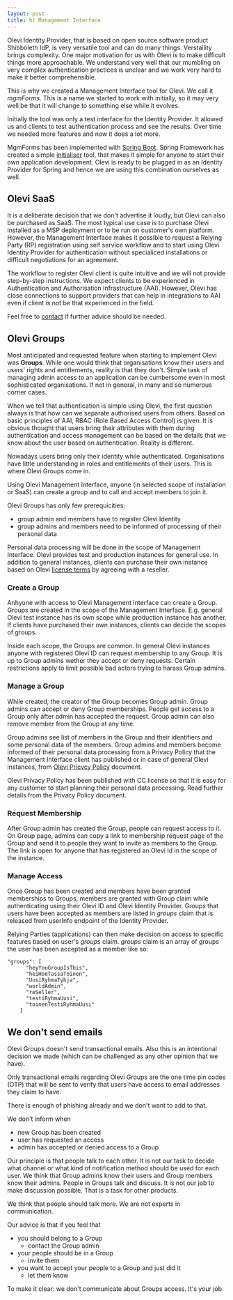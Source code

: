 ```yaml
---
layout: post
title: h) Management Interface
---
```

Olevi Identity Provider, that is based on open source software product Shibboleth IdP, is very versatile tool and can do many things. Verstaility brings complexity. One major motivation for us with Olevi is to make difficult things more approachable. We understand very well that our mumbling on very complex authentication practices is unclear and we work very hard to make it better comprehensible.

This is why we created a Management Interface tool for Olevi. We call it _mgmForms_. This is a name we started to work with initially, so it may very well be that it will change to something else while it evolves.

Initially the tool was only a test interface for the Identity Provider. It allowed us and clients to test authentication process and see the results. Over time we needed more features and now it does a lot more.

MgmForms has been implemented with [Spring Boot](https://spring.io/projects/spring-boot). Spring Framework has created a simple [initialiser](https://start.spring.io/;) tool, that makes it simple for anyone to start their own application development. Olevi is ready to be plugged in as an Identity Provider for Spring and hence we are using this combination ourselves as well.

## Olevi SaaS

It is a deliberate decision that we don't advertise it loudly, but Olevi can also be purchased as SaaS. The most typical use case is to purchase Olevi installed as a MSP deployment or to be run on customer's own platform. However, the Management Interface makes it possible to request a Relying Party (RP) registration using self service workflow and to start using Olevi Identity Provider for authentication without specialiced installations or difficult negotiations for an agreement.

The workflow to register Olevi client is quite intuitive and we will not provide step-by-step instructions. We expect clients to be experienced in Authentication and Authorisation Infrastructure (AAI). However, Olevi has close connections to support providers that can help in integrations to AAI even if client is not be that experienced in the field.

Feel free to [contact](https://www.weare.fi/en/contact-page/) if further advice should be needed.

## Olevi Groups

Most anticipated and requested feature when starting to implement Olevi was **Groups**. While one would think that organisations know their users and users' rights and entitlements, reality is that they don't. Simple task of managing admin access to an application can be cumbersome even in most sophisticated organisations. If not in general, in many and so numerous corner cases.

When we tell that authentication is simple using Olevi, the first question always is that how can we separate authorised users from others. Based on basic principles of AAI, RBAC (Role Based Access Control) is given. It is obvious thought that users bring their attributes with them during authentication and access management can be based on the details that we know about the user based on authentication. Reality is different.

Nowadays users bring only their identity while authenticated. Organisations have little understanding in roles and entitlements of their users. This is where Olevi Groups come in.

Using Olevi Management Interface, anyone (in selected scope of installation or SaaS) can create a group and to call and accept members to join it.

Olevi Groups has only few prerequicities:

* group admin and members have to register Olevi Identity
* group admins and members need to be informed of processing of their personal data

Personal data processing will be done in the scope of Management Interface. Olevi provides test and production instances for general use. In addition to general instances, clients can purchase their own instance based on Olevi [license terms](https://www.olevi.fi/Olevi-License-Terms.md) by agreeing with a reseller.

### Create a Group

Anhyone with access to Olevi Management Interface can create a Group. Groups are created in the scope of the Management Interface. E.g. general Olevi test instance has its own scope while production instance has another. If clients have purchased their own instances, clients can decide the scopes of groups.

Inside each scope, the Groups are common. In general Olevi instances anyone with registered Olevi ID can request membership to any Group. It is up to Group admins wether they accept or deny requests. Certain restrictions apply to limit possible bad actors trying to harass Group admins.

### Manage a Group

While created, the creator of the Group becomes Group admin. Group admins can accept or deny Group memberships. People get access to a Group only after admin has accepted the request. Group admin can also remove member from the Group at any time.

Group admins see list of members in the Group and their identifiers and some personal data of the members. Group admins and members become informed of their personal data processing from a Privacy Policy that the Management Interface client has published or in case of general Olevi instances, from [Olevi Pricvcy Policy](https://www.olevi.fi/tietosuoja) document.

Olevi Privacy Policy has been published with CC license so that it is easy for any customer to start planning their personal data processing. Read further details from the Privacy Policy document.

### Request Membership

After Group admin has created the Group, people can request access to it. On Group page, admins can copy a link to membership request page of the Group and send it to people they want to invite as members to the Group. The link is open for anyone that has registered an Olevi Id in the scope of the instance.

### Manage Access

Once Group has been created and members have been granted memberships to Groups, members are granted with Group claim while authenticating using their Olevi ID and Olevi Identity Provider. Groups that users have been accepted as members are listed in _groups_ claim that is released from userInfo endpoint of the Identity Provider.

Relying Parties (applications) can then make decision on access to specific features based on user's _groups_ claim. _groups_ claim is an array of groups the user has been accepted as a member like so:

    "groups": [
          "heyYouGroupIsThis",
          "heiHooTassaToinen",
          "UusiRyhmaTyhja",
          "worldAdmin",
          "reSeller",
          "testiRyhmaUusi",
          "toinenTestiRyhmaUusi"
        ]

## We don't send emails

Olevi Groups doesn't send transactional emails. Also this is an intentional decision we made (which can be challenged as any other opinion that we have).

Only transactional emails regarding Olevi Groups are the one time pin codes (OTP) that will be sent to verify that users have access to email addresses they claim to have.

There is enough of phishing already and we don't want to add to that.

We don't inform when

* new Group has been created
* user has requested an access
* admin has accepted or denied access to a Group

Our principle is that people talk to each other. It is not our task to decide what channel or what kind of notification method should be used for each user. We think that Group admins know their users and Group members know their admins. People in Groups talk and discuss. It is not our job to make discussion possible. That is a task for other products.

We think that people should talk more. We are not experts in communication.

Our advice is that if you feel that

* you should belong to a Group
    * contact the Group admin
* your people should be in a Group
    * invite them
* you want to accept your people to a Group and just did it
    * let them know

To make it clear: we don't communicate about Groups access. It's your job.